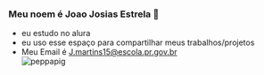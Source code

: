 ### Meu noem é Joao Josias Estrela 💙
- eu estudo no alura
- eu uso esse espaço para compartilhar meus trabalhos/projetos
- Meu Email é J.martins15@escola.pr.gov.br    
![peppapig](https://media1.tenor.com/m/Cih6xCgOHxMAAAAC/dancing-cat-dance.gif)
